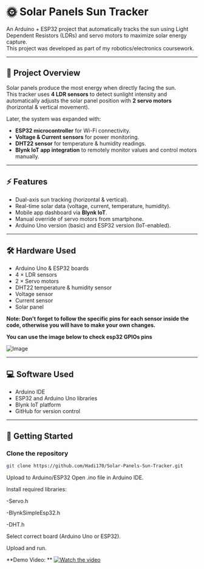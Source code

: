 # 🌞 Solar Panels Sun Tracker

An Arduino + ESP32 project that automatically tracks the sun using Light Dependent Resistors (LDRs) and servo motors to maximize solar energy capture.  
This project was developed as part of my robotics/electronics coursework.

---

## 📖 Project Overview
Solar panels produce the most energy when directly facing the sun.  
This tracker uses **4 LDR sensors** to detect sunlight intensity and automatically adjusts the solar panel position with **2 servo motors** (horizontal & vertical movement).

Later, the system was expanded with:
- **ESP32 microcontroller** for Wi-Fi connectivity.
- **Voltage & Current sensors** for power monitoring.
- **DHT22 sensor** for temperature & humidity readings.
- **Blynk IoT app integration** to remotely monitor values and control motors manually.

---

## ⚡ Features
- Dual-axis sun tracking (horizontal & vertical).
- Real-time solar data (voltage, current, temperature, humidity).
- Mobile app dashboard via **Blynk IoT**.
- Manual override of servo motors from smartphone.
- Arduino Uno version (basic) and ESP32 version (IoT-enabled).

---

## 🛠 Hardware Used
- Arduino Uno & ESP32 boards
- 4 × LDR sensors
- 2 × Servo motors
- DHT22 temperature & humidity sensor
- Voltage sensor 
- Current sensor 
- Solar panel

**Note: Don't forget to follow the specific pins for each sensor inside the code, otherwise you will have to make your own changes.**


**You can use the image below to check esp32 GPIOs pins**



![Image](https://github.com/user-attachments/assets/56b849e9-7021-48a5-a9df-443f333b9f3a)


---



## 💻 Software Used
- Arduino IDE
- ESP32 and Arduino Uno libraries
- Blynk IoT platform
- GitHub for version control




---

## 🚀 Getting Started

### Clone the repository
```bash
git clone https://github.com/Hadi170/Solar-Panels-Sun-Tracker.git

```
Upload to Arduino/ESP32
Open .ino file in Arduino IDE.

Install required libraries:

-Servo.h

-BlynkSimpleEsp32.h

-DHT.h

Select correct board (Arduino Uno or ESP32).

Upload and run.


**Demo Video:
**
[![Watch the video](https://img.shields.io/badge/Video-Demo-blue?logo=github)](https://github.com/Hadi170/Solar-Panels-Sun-Tracker/releases/download/V1.0/ROBOTICS2.mp4)



